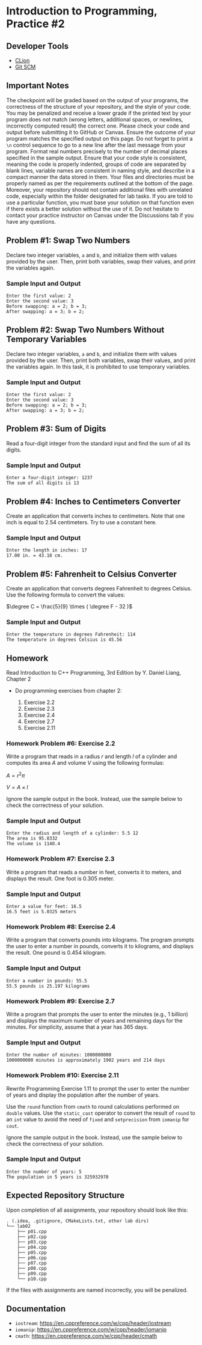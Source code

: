Introduction to Programming, Practice #2
========================================

## Developer Tools

* [CLion](https://www.jetbrains.com/clion/download)
* [Git SCM](https://git-scm.com)

## Important Notes

The checkpoint will be graded based on the output of your programs, the correctness of the structure of your repository, and the style of your code. You may be penalized and receive a lower grade if the printed text by your program does not match (wrong letters, additional spaces, or newlines, incorrectly computed result) the correct one. Please check your code and output before submitting it to GitHub or Canvas. Ensure the outcome of your program matches the specified output on this page. Do not forget to print a `\n` control sequence to go to a new line after the last message from your program. Format real numbers precisely to the number of decimal places specified in the sample output. Ensure that your code style is consistent, meaning the code is properly indented, groups of code are separated by blank lines, variable names are consistent in naming style, and describe in a compact manner the data stored in them. Your files and directories must be properly named as per the requirements outlined at the bottom of the page. Moreover, your repository should not contain additional files with unrelated code, especially within the folder designated for lab tasks. If you are told to use a particular function, you must base your solution on that function even if there exists a better solution without the use of it. Do not hesitate to contact your practice instructor on Canvas under the Discussions tab if you have any questions.

## Problem #1: Swap Two Numbers

Declare two integer variables, `a` and `b`, and initialize them with values provided by the user. Then, print both variables, swap their values, and print the variables again.

### Sample Input and Output

```
Enter the first value: 2
Enter the second value: 3
Before swapping: a = 2; b = 3;
After swapping: a = 3; b = 2;

```

## Problem #2: Swap Two Numbers Without Temporary Variables

Declare two integer variables, `a` and `b`, and initialize them with values provided by the user. Then, print both variables, swap their values, and print the variables again. In this task, it is prohibited to use temporary variables.

### Sample Input and Output

```
Enter the first value: 2
Enter the second value: 3
Before swapping: a = 2; b = 3;
After swapping: a = 3; b = 2;

```

## Problem #3: Sum of Digits

Read a four-digit integer from the standard input and find the sum of all its digits.

### Sample Input and Output

```
Enter a four-digit integer: 1237
The sum of all digits is 13

```

## Problem #4: Inches to Centimeters Converter

Create an application that converts inches to centimeters. Note that one inch is equal to 2.54 centimeters. Try to use a constant here.

### Sample Input and Output

```
Enter the length in inches: 17
17.00 in. = 43.18 cm.

```

## Problem #5: Fahrenheit to Celsius Converter

Create an application that converts degrees Fahrenheit to degrees Celsius. Use the following formula to convert the values:

$\degree C = \frac{5}{9} \times ( \degree F - 32 )$

### Sample Input and Output

```
Enter the temperature in degrees Fahrenheit: 114
The temperature in degrees Celsius is 45.56

```

## Homework

Read Introduction to C++ Programming, 3rd Edition by Y. Daniel Liang, Chapter 2

* Do programming exercises from chapter 2:

  1. Exercise 2.2
  2. Exercise 2.3
  3. Exercise 2.4
  4. Exercise 2.7
  5. Exercise 2.11

### Homework Problem #6: Exercise 2.2

Write a program that reads in a radius $r$ and length $l$ of a cylinder and computes its area $A$ and volume $V$ using the following formulas:

$A = r^2 \pi$

$V = A \times l$

Ignore the sample output in the book. Instead, use the sample below to check the correctness of your solution.

### Sample Input and Output

```
Enter the radius and length of a cylinder: 5.5 12
The area is 95.0332
The volume is 1140.4

```

### Homework Problem #7: Exercise 2.3

Write a program that reads a number in feet, converts it to meters, and displays the result. One foot is 0.305 meter.

### Sample Input and Output

```
Enter a value for feet: 16.5
16.5 feet is 5.0325 meters

```

### Homework Problem #8: Exercise 2.4

Write a program that converts pounds into kilograms. The program prompts the user to enter a number in pounds, converts it to kilograms, and displays the result. One pound is 0.454 kilogram.

### Sample Input and Output

```
Enter a number in pounds: 55.5
55.5 pounds is 25.197 kilograms

```

### Homework Problem #9: Exercise 2.7

Write a program that prompts the user to enter the minutes (e.g., 1 billion) and displays the maximum number of years and remaining days for the minutes. For simplicity, assume that a year has 365 days.

### Sample Input and Output

```
Enter the number of minutes: 1000000000
1000000000 minutes is approximately 1902 years and 214 days

```

### Homework Problem #10: Exercise 2.11

Rewrite Programming Exercise 1.11 to prompt the user to enter the number of years and display the population after the number of years.

Use the `round` function from `cmath` to round calculations performed on `double` values. Use the `static_cast` operator to convert the result of `round` to an `int` value to avoid the need of `fixed` and `setprecision` from `iomanip` for `cout`.

Ignore the sample output in the book. Instead, use the sample below to check the correctness of your solution.

### Sample Input and Output

```
Enter the number of years: 5
The population in 5 years is 325932970

```

## Expected Repository Structure

Upon completion of all assignments, your repository should look like this:

```
. (.idea, .gitignore, CMakeLists.txt, other lab dirs)
└── lab02
    ├── p01.cpp
    ├── p02.cpp
    ├── p03.cpp
    ├── p04.cpp
    ├── p05.cpp
    ├── p06.cpp
    ├── p07.cpp
    ├── p08.cpp
    ├── p09.cpp
    └── p10.cpp
```

If the files with assignments are named incorrectly, you will be penalized.

## Documentation

* `iostream`: <https://en.cppreference.com/w/cpp/header/iostream>
* `iomanip`: <https://en.cppreference.com/w/cpp/header/iomanip>
* `cmath`: <https://en.cppreference.com/w/cpp/header/cmath>

